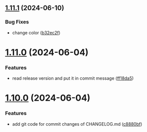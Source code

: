 ## [1.11.1](https://github.com/hosseinzare1/flutter-assessment/compare/v1.11.0...v1.11.1) (2024-06-10)


### Bug Fixes

* change color ([b32ec2f](https://github.com/hosseinzare1/flutter-assessment/commit/b32ec2f80b795a1abf9648d2fe17eddcb06c6997))

# [1.11.0](https://github.com/hosseinzare1/flutter-assessment/compare/v1.10.0...v1.11.0) (2024-06-04)


### Features

* read release version and put it in commit message ([ff18da5](https://github.com/hosseinzare1/flutter-assessment/commit/ff18da50c85a64c8cdc52876d9e9210d168b8e51))

# [1.10.0](https://github.com/hosseinzare1/flutter-assessment/compare/v1.9.0...v1.10.0) (2024-06-04)


### Features

* add git code for commit changes of CHANGELOG.md ([c8880bf](https://github.com/hosseinzare1/flutter-assessment/commit/c8880bfc3751b0201a8b910d2ac1d43ee4fa6a36))
